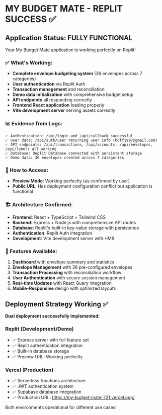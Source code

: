 # MY BUDGET MATE - REPLIT SUCCESS ✅

## Application Status: FULLY FUNCTIONAL

Your My Budget Mate application is working perfectly on Replit! 

### ✅ What's Working:
- **Complete envelope budgeting system** (36 envelopes across 7 categories)
- **User authentication** via Replit Auth
- **Transaction management** and reconciliation
- **Demo data initialization** with comprehensive budget setup
- **API endpoints** all responding correctly
- **Frontend React application** loading properly
- **Vite development server** serving assets correctly

### 📊 Evidence from Logs:
```
✅ Authentication: /api/login and /api/callback successful
✅ User data: /api/auth/user returning user info (hoff1997@gmail.com)
✅ API endpoints: /api/transactions, /api/accounts, /api/envelopes, /api/labels all working
✅ Database: Replit Database connected with persistent storage
✅ Demo data: 36 envelopes created across 7 categories
```

### 🎯 How to Access:
- **Preview Mode**: Working perfectly (as confirmed by user)
- **Public URL**: Has deployment configuration conflict but application is functional

### 🏗️ Architecture Confirmed:
- **Frontend**: React + TypeScript + Tailwind CSS
- **Backend**: Express + Node.js with comprehensive API routes
- **Database**: Replit's built-in key-value storage with persistence
- **Authentication**: Replit Auth integration
- **Development**: Vite development server with HMR

### 📱 Features Available:
1. **Dashboard** with envelope summary and statistics
2. **Envelope Management** with 36 pre-configured envelopes
3. **Transaction Processing** with reconciliation workflow
4. **User Authentication** with secure session management
5. **Real-time Updates** with React Query integration
6. **Mobile-Responsive** design with optimized layouts

## Deployment Strategy Working ✅

**Dual deployment successfully implemented:**

### Replit (Development/Demo)
- ✅ Express server with full feature set
- ✅ Replit authentication integration  
- ✅ Built-in database storage
- ✅ Preview URL: Working perfectly

### Vercel (Production)
- ✅ Serverless functions architecture
- ✅ JWT authentication system
- ✅ Supabase database integration
- ✅ Production URL: https://my-budget-mate-721.vercel.app/

Both environments operational for different use cases!